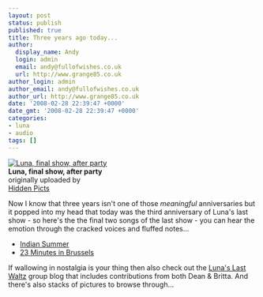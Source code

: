 ```yaml
---
layout: post
status: publish
published: true
title: Three years ago today...
author:
  display_name: Andy
  login: admin
  email: andy@fullofwishes.co.uk
  url: http://www.grange85.co.uk
author_login: admin
author_email: andy@fullofwishes.co.uk
author_url: http://www.grange85.co.uk
date: '2008-02-28 22:39:47 +0000'
date_gmt: '2008-02-28 22:39:47 +0000'
categories:
- luna
- audio
tags: []
---
```

<div class="imagebox-a"><a href="http://www.flickr.com/photos/franckd/2215504848/" title="Photo Sharing"><img src="https://farm3.static.flickr.com/2381/2215504848_e37b6d44c7_m.jpg" alt="Luna, final show, after party" /></a><br/><strong>Luna, final show, after party</strong><br/>originally uploaded by<br/><a href="http://www.flickr.com/people/franckd/">Hidden Picts</a></div>
<div>
<p>Now I know that three years isn't one of those <em>meaningful</em> anniversaries but it popped into my head that today was the third anniversary of Luna's last show - so here's the the final two songs of the last show - you can hear the emotion through the cracked voices and fluffed notes...</p>
<ul>
<li><a href="http://www.box.net/shared/75ibhzw8wo">Indian Summer</a></li>
<li><a href="http://www.box.net/shared/pwgtw3wwsc">23 Minutes in Brussels</a></li>
</ul>
<p>If wallowing in nostalgia is your thing then also check out the <a href="http://lunaslastwaltz.blogspot.com/">Luna's Last Waltz</a> group blog that includes contributions from both Dean & Britta. And there's also stacks of pictures to browse through...</p>
<p><br clear="right"/>
</div>
